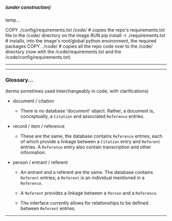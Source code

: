 ##### (under construction)

temp...

COPY ./config/requirements.txt /code/  # copies the repo's requirements.txt file to the /code/ directory on the image
RUN pip install -r ./requirements.txt  # installs, into the image's root/global python environment, the required packages
COPY . /code/                          # copies all the repo code over to the /code/ directory (now with the /code/requirements.txt and the /code/config/requirements.txt)

---
---

### Glossary...

(terms sometimes used interchangeably in code, with clarifications)

- document / citation

    - There is no database 'document' object. Rather, a document is, conceptually, a `Citation` and associated `Reference` entries.

- record / item / reference

    - These are the same, the database contains `Reference` entries, each of which provide a linkage between a `Citation` entry and `Referent` entries. A `Reference` entry also contain transcription and other information.

- person / entrant / referent

    - An entrant and a referent are the same. The database contains `Referent` entries; a `Referent` is an individual mentioned in a `Reference`.

    - A `Referent` provides a linkage between a `Person` and a `Reference`.

    - The interface currently allows for relationships to be defined between `Referent` entries.

----

